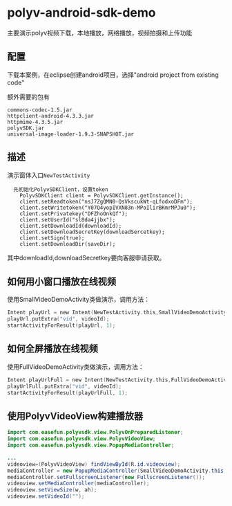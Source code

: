 polyv-android-sdk-demo
======================

主要演示polyv视频下载，本地播放，网络播放，视频拍摄和上传功能

配置
--
下载本案例，在eclipse创建android项目，选择"android project from existing code"

额外需要的包有

	commons-codec-1.5.jar
	httpclient-android-4.3.3.jar
	httpmime-4.3.5.jar
	polyvSDK.jar
	universal-image-loader-1.9.3-SNAPSHOT.jar
	


描述
--
演示窗体入口`NewTestActivity`

      先初始化PolyvSDKClient，设置token
    	PolyvSDKClient client = PolyvSDKClient.getInstance();
		client.setReadtoken("nsJ7ZgQMN0-QsVkscukWt-qLfodxoDFm");
		client.setWritetoken("Y07Q4yopIVXN83n-MPoIlirBKmrMPJu0");
		client.setPrivatekey("DFZhoOnkQf");
		client.setUserId("sl8da4jjbx");
		client.setDownloadId(downloadId);
		client.setDownloadSecretKey(downloadSercetkey);
		client.setSign(true);
		client.setDownloadDir(saveDir);
		
		
其中downloadId,downloadSecretkey要向客服申请获取。


如何用小窗口播放在线视频
--

使用SmallVideoDemoActivity类做演示，调用方法：

```objective-c
Intent playUrl = new Intent(NewTestActivity.this,SmallVideoDemoActivity.class);
playUrl.putExtra("vid", videoId);
startActivityForResult(playUrl, 1);

```
  
如何全屏播放在线视频
--

使用FullVideoDemoActivity类做演示，调用方法：

```objective-c
Intent playUrlFull = new Intent(NewTestActivity.this,FullVideoDemoActivity.class);
playUrlFull.putExtra("vid", videoId);
startActivityForResult(playUrlFull, 1);
```

使用PolyvVideoView构建播放器
--

```java
import com.easefun.polyvsdk.view.PolyvOnPreparedListener;
import com.easefun.polyvsdk.view.PolyvVideoView;
import com.easefun.polyvsdk.view.PopupMediaController;

...
videoview=(PolyvVideoView) findViewById(R.id.videoview);
mediaController = new PopupMediaController(SmallVideoDemoActivity.this,videoview);
mediaController.setFullscreenListener(new FullscreenListener());
videoview.setMediaController(mediaController);
videoview.setViewSize(w, ah);
videoview.setVideoId("");
				
				

```
